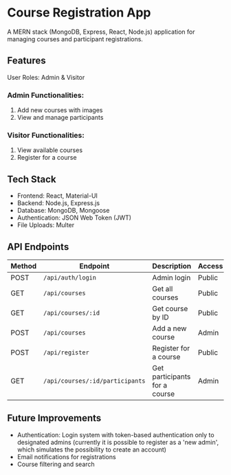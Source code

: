 # Course Registration App
A MERN stack (MongoDB, Express, React, Node.js) application for managing courses and participant registrations.

## Features 
User Roles: Admin & Visitor
### Admin Functionalities:
1. Add new courses with images 
2. View and manage participants 

### Visitor Functionalities:
1. View available courses 
2. Register for a course

## Tech Stack 
- Frontend: React, Material-UI
- Backend: Node.js, Express.js
- Database: MongoDB, Mongoose
- Authentication: JSON Web Token (JWT)
- File Uploads: Multer

## API Endpoints

| Method | Endpoint                 | Description                 | Access  |
|--------|--------------------------|-----------------------------|---------|
| POST   | `/api/auth/login`        | Admin login                 | Public  |
| GET    | `/api/courses`           | Get all courses             | Public  |
| GET    | `/api/courses/:id`       | Get course by ID            | Public  |
| POST   | `/api/courses`           | Add a new course            | Admin   |
| POST   | `/api/register`          | Register for a course       | Public  |
| GET    | `/api/courses/:id/participants` | Get participants for a course | Admin |

## Future Improvements 
- Authentication: Login system with token-based authentication only to designated admins (currently  it is possible to register as a 'new admin', which simulates the possibility to create an account)
- Email notifications for registrations
- Course filtering and search
